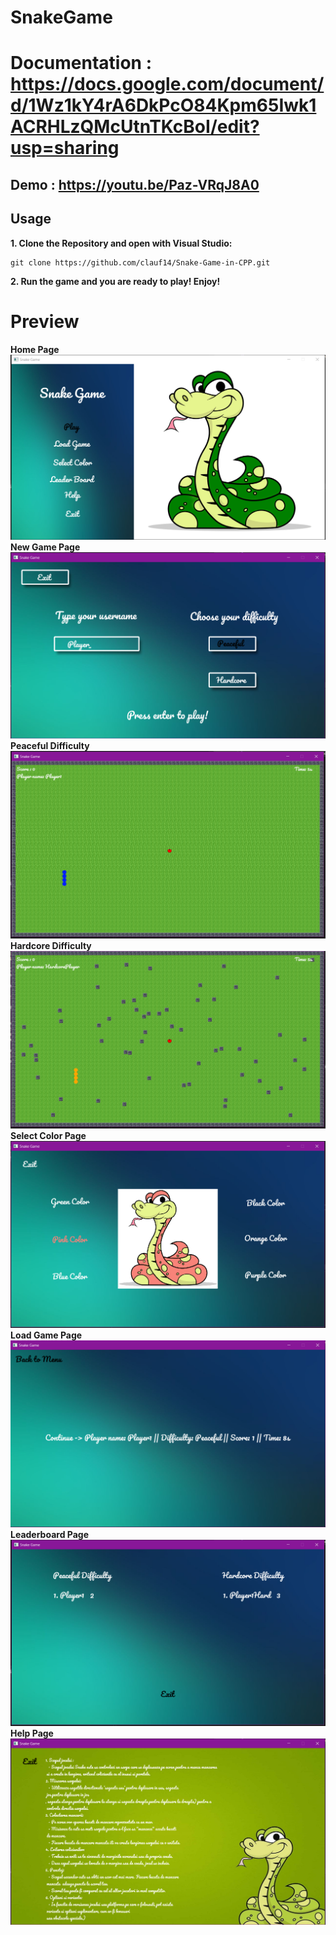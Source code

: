 # SnakeGame
# Documentation : https://docs.google.com/document/d/1Wz1kY4rA6DkPcO84Kpm65Iwk1ACRHLzQMcUtnTKcBoI/edit?usp=sharing
## Demo : **https://youtu.be/Paz-VRqJ8A0**
## Usage
**1. Clone the Repository and open with Visual Studio:**

   ```git bash
   git clone https://github.com/clauf14/Snake-Game-in-CPP.git
   ```

**2. Run the game and you are ready to play! Enjoy!**

# Preview
**Home Page**
![Home Page](https://github.com/clauf14/Snake-Game-in-CPP/blob/main/poze/menu.PNG)
**New Game Page**
![New Game Page](https://github.com/clauf14/Snake-Game-in-CPP/blob/main/poze/newgame.PNG)
**Peaceful Difficulty**
![Peaceful Difficulty](https://github.com/clauf14/Snake-Game-in-CPP/blob/main/poze/peaceful.PNG)
**Hardcore Difficulty**
![Hardcore Difficulty](https://github.com/clauf14/Snake-Game-in-CPP/blob/main/poze/hardcore.PNG)
**Select Color Page**
![Select Color Page](https://github.com/clauf14/Snake-Game-in-CPP/blob/main/poze/selectcolor.PNG)
**Load Game Page**
![Load Game Page](https://github.com/clauf14/Snake-Game-in-CPP/blob/main/poze/loadgame.PNG)
**Leaderboard Page**
![Leaderboard Page](https://github.com/clauf14/Snake-Game-in-CPP/blob/main/poze/leaderboard.PNG)
**Help Page**
![Help Page](https://github.com/clauf14/Snake-Game-in-CPP/blob/main/poze/help.PNG)
